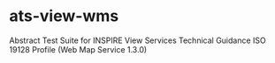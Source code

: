 ats-view-wms
============

Abstract Test Suite for INSPIRE View Services Technical Guidance ISO 19128 Profile (Web Map Service 1.3.0)
